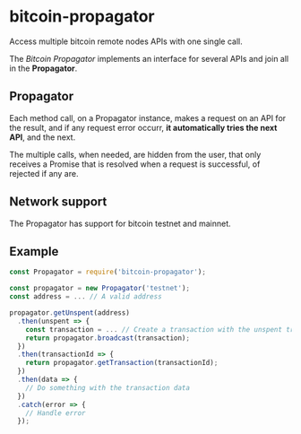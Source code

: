 # bitcoin-propagator

Access multiple bitcoin remote nodes APIs with one single call.

The _Bitcoin Propagator_ implements an interface for several APIs and join all in the **Propagator**.

## Propagator

Each method call, on a Propagator instance, makes a request on an API for the result,
and if any request error occurr, **it automatically tries the next API**, and the next.

The multiple calls, when needed, are hidden from the user, that only receives a Promise
that is resolved when a request is successful, of rejected if any are.

## Network support

The Propagator has support for bitcoin testnet and mainnet.

## Example

```js
const Propagator = require('bitcoin-propagator');

const propagator = new Propagator('testnet');
const address = ... // A valid address

propagator.getUnspent(address)
  .then(unspent => {
    const transaction = ... // Create a transaction with the unspent transactions data
    return propagator.broadcast(transaction);
  })
  .then(transactionId => {
    return propagator.getTransaction(transactionId);
  })
  .then(data => {
    // Do something with the transaction data
  })
  .catch(error => {
    // Handle error
  });
```

